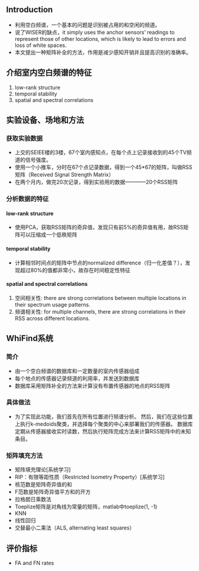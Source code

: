 ## Introduction
* 利用空白频谱，一个基本的问题是识别被占用的和空闲的频道。
* 说了WISER的缺点，it simply uses the anchor sensors’ readings to represent those of other locations, which is likely to lead to errors and loss of white spaces.
* 本文提出一种矩阵补全的方法，作用是减少感知开销并且提高识别的准确率。

## 介绍室内空白频谱的特征
1. low-rank structure
2. temporal stability
3. spatial and spectral correlations

## 实验设备、场地和方法
### 获取实验数据
  * 上交的SEIEE楼的3楼，67个室内感知点，在每个点上记录接收到的45个TV频道的信号强度。
  * 使用一个小推车，分时在67个点记录数据，得到一个45*67的矩阵，叫做RSS矩阵（Received Signal Strength Matrix）
  * 在两个月内，做完20次记录，得到实验用的数据————20个RSS矩阵
### 分析数据的特征
#### low-rank structure
   * 使用PCA，获取RSS矩阵的奇异值，发现只有前5%的奇异值有用，故RSS矩阵可以压缩成一个低秩矩阵
#### temporal stability
   * 计算相邻时间点的矩阵中节点的normalized difference（归一化差值？），发现超过80%的值都非常小，故存在时间稳定性特征
#### spatial and spectral correlations
   1. 空间相关性: there are strong correlations between multiple locations in their spectrum usage patterns.
   2. 频谱相关性: for multiple channels, there are strong correlations in their RSS across different locations.

## WhiFind系统
### 简介
  * 由一个空白频谱的数据库和一定数量的室内传感器组成
  * 每个地点的传感器记录频道的利用率，并发送到数据库
  * 数据库采用矩阵补全的方法来计算没有布置传感器的地点的RSS矩阵
### 具体做法
  * 为了实现此功能，我们首先在所有位置进行频谱分析。 然后，我们在这些位置上执行k-medoids聚类，并选择每个聚类的中心来部署我们的传感器。 数据库定期从传感器接收实时读数，然后执行矩阵完成方法来计算RSS矩阵中的未知条目。
### 矩阵填充方法
  * 矩阵填充理论[系统学习]
  * RIP：有限等距性质（Restricted Isometry Property）[系统学习]
  * 核范数是矩阵奇异值的和
  * F范数是矩阵奇异值平方和的开方
  * 拉格朗日乘数法
  * Toeplize矩阵是对角线为常量的矩阵，matlab中toeplize(1, -1)
  * KNN
  * 线性回归
  * 交替最小二乘法（ALS, alternating least squares）
 ## 评价指标
  * FA and FN rates




